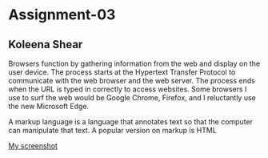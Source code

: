 # Assignment-03
## Koleena Shear

Browsers function by gathering information from the web and display on the user device. The process starts at the Hypertext Transfer Protocol to communicate with the web browser and the web server. The process ends when the URL is typed in correctly to access websites. Some browsers I use to surf the web would be Google Chrome, Firefox, and I reluctantly use the new Microsoft Edge.

A markup language is a language that annotates text so that the computer can manipulate that text. A popular version on markup is HTML

[My screenshot](./images/screenshot3.PNG)
